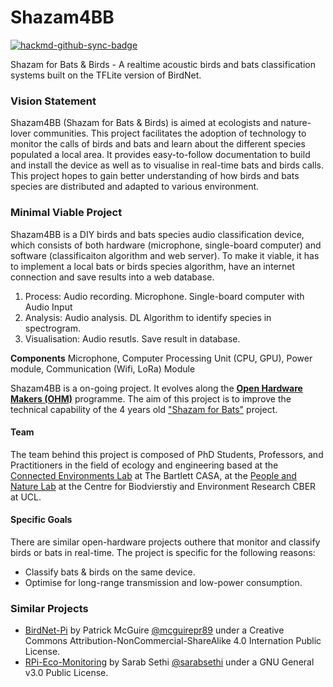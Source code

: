 # Shazam4BB

[![hackmd-github-sync-badge](https://hackmd.io/89rcYBDqTpiD7u3K53AdxA/badge)](https://hackmd.io/89rcYBDqTpiD7u3K53AdxA)


Shazam for Bats &amp; Birds - A realtime acoustic birds and bats classification systems built on the TFLite version of BirdNet. 

### Vision Statement
Shazam4BB (Shazam for Bats & Birds) is aimed at ecologists and nature-lover communities. This project facilitates the adoption of technology to monitor the calls of birds and bats and learn about the different species populated a local area. It provides easy-to-follow documentation to build and install the device as well as to visualise in real-time bats and birds calls. This project hopes to gain better understanding of how birds and bats species are distributed and adapted to various environment.

### Minimal Viable Project
Shazam4BB is a DIY birds and bats species audio classification device, which consists of both hardware (microphone, single-board computer) and software (classificaiton algorithm and web server). To make it viable, it has to implement a local bats or birds species algorithm, have an internet connection and save results into a web database. 

1. Process: Audio recording. Microphone. Single-board computer with Audio Input
2. Analysis: Audio analysis. DL Algorithm to identify species in spectrogram.
3. Visualisation: Audio resutls. Save result in database. 

**Components**
Microphone, Computer Processing Unit (CPU, GPU), Power module, Communication (Wifi, LoRa) Module

Shazam4BB is a on-going project. It evolves along the [**Open Hardware Makers (OHM)**](https://curriculum.openhardware.space/) programme. The aim of this project is to improve the technical capability of the 4 years old ["Shazam for Bats"](https://connected-environments.org/portfolio/shazamforbats/) project.

#### Team
The team behind this project is composed of PhD Students, Professors, and Practitioners in the field of ecology and engineering based at the [Connected Environments Lab](https://connected-environments.org/) at The Bartlett CASA, at the [People and Nature Lab](https://www.ucl.ac.uk/biosciences/gee/people-and-nature-lab/) at the Centre for Biodvierstiy and Environment Research CBER at UCL. 

#### Specific Goals
There are similar open-hardware projects outhere that monitor and classify birds or bats in real-time. The project is specific for the following reasons:
- Classify bats & birds on the same device. 
- Optimise for long-range transmission and low-power consumption. 

### Similar Projects
- [BirdNet-Pi](https://github.com/mcguirepr89/BirdNET-Pi) by Patrick McGuire [@mcguirepr89](https://github.com/mcguirepr89) under a Creative Commons Attribution-NonCommercial-ShareAlike 4.0 Internation Public License.
- [RPi-Eco-Monitoring](https://github.com/sarabsethi/rpi-eco-monitoring) by Sarab Sethi [@sarabsethi](https://github.com/sarabsethi) under a GNU General v3.0 Public License. 

